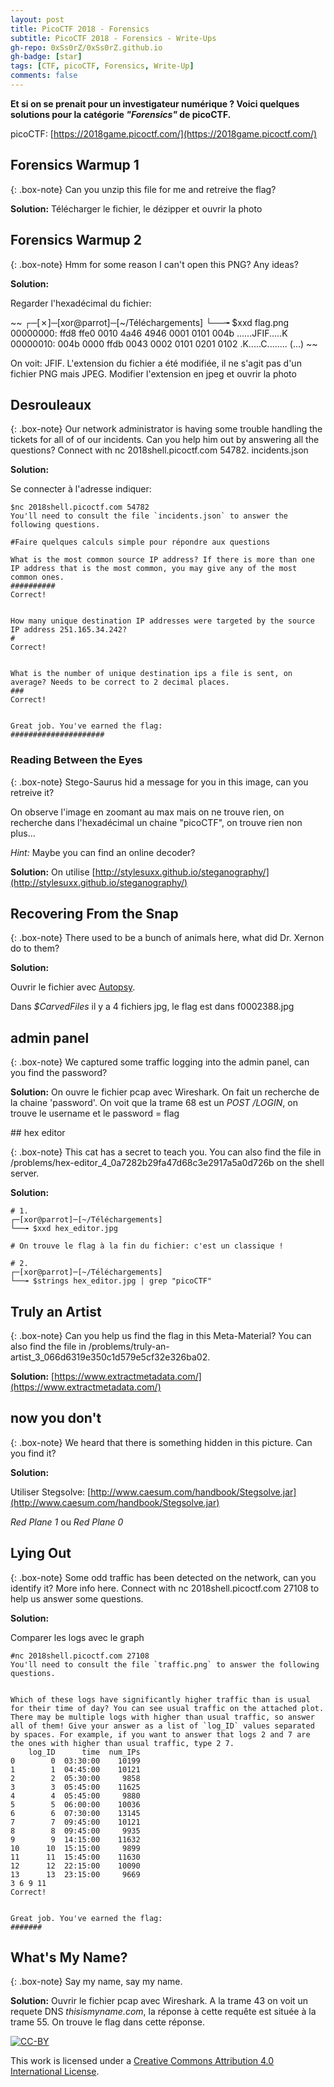 ```yaml
---
layout: post
title: PicoCTF 2018 - Forensics
subtitle: PicoCTF 2018 - Forensics - Write-Ups 
gh-repo: 0xSs0rZ/0xSs0rZ.github.io
gh-badge: [star]
tags: [CTF, picoCTF, Forensics, Write-Up]
comments: false
---
```


**Et si on se prenait pour un investigateur numérique ? Voici quelques solutions pour la catégorie _"Forensics"_ de picoCTF.**

picoCTF: [https://2018game.picoctf.com/](https://2018game.picoctf.com/)

## Forensics Warmup 1

{: .box-note}
Can you unzip this file for me and retreive the flag? 

**Solution:** Télécharger le fichier, le dézipper et ouvrir la photo

## Forensics Warmup 2

{: .box-note}
Hmm for some reason I can't open this PNG? Any ideas? 

**Solution:** 

Regarder l'hexadécimal du fichier:

~~
┌─[✗]─[xor@parrot]─[~/Téléchargements]
└──╼ $xxd flag.png 
00000000: ffd8 ffe0 0010 4a46 4946 0001 0101 004b  ......JFIF.....K
00000010: 004b 0000 ffdb 0043 0002 0101 0201 0102  .K.....C........
(...)
~~

On voit: JFIF. L'extension du fichier a été modifiée, il ne s'agit pas d'un fichier PNG mais JPEG. Modifier l'extension en jpeg et ouvrir la photo

## Desrouleaux 

{: .box-note}
Our network administrator is having some trouble handling the tickets for all of of our incidents. Can you help him out by answering all the questions? Connect with nc 2018shell.picoctf.com 54782. incidents.json

**Solution:**

Se connecter à l'adresse indiquer: 

~~~
$nc 2018shell.picoctf.com 54782
You'll need to consult the file `incidents.json` to answer the following questions.

#Faire quelques calculs simple pour répondre aux questions

What is the most common source IP address? If there is more than one IP address that is the most common, you may give any of the most common ones.
##########
Correct!


How many unique destination IP addresses were targeted by the source IP address 251.165.34.242?
#
Correct!


What is the number of unique destination ips a file is sent, on average? Needs to be correct to 2 decimal places.
###
Correct!


Great job. You've earned the flag: 
#####################
~~~

### Reading Between the Eyes 

{: .box-note}
Stego-Saurus hid a message for you in this image, can you retreive it? 

On observe l'image en  zoomant au max mais on ne trouve rien, on recherche dans l'hexadécimal un chaine "picoCTF", on trouve rien non plus...

_Hint:_ Maybe you can find an online decoder?

**Solution:** On utilise [http://stylesuxx.github.io/steganography/](http://stylesuxx.github.io/steganography/)

## Recovering From the Snap

{: .box-note}
There used to be a bunch of animals here, what did Dr. Xernon do to them? 

**Solution:**

Ouvrir le fichier avec [Autopsy](https://autopsy.com/).

Dans _$CarvedFiles_ il y a 4 fichiers jpg, le flag est dans f0002388.jpg

## admin panel

{: .box-note}
We captured some traffic logging into the admin panel, can you find the password? 

**Solution:** On ouvre le fichier pcap avec Wireshark. On fait un recherche de la chaine 'password'. On voit que la trame 68 est un _POST /LOGIN_, on trouve le username et le password = flag

## hex editor

{: .box-note}
This cat has a secret to teach you. You can also find the file in /problems/hex-editor_4_0a7282b29fa47d68c3e2917a5a0d726b on the shell server. 

**Solution:**

~~~
# 1. 
┌─[xor@parrot]─[~/Téléchargements]
└──╼ $xxd hex_editor.jpg 

# On trouve le flag à la fin du fichier: c'est un classique !

# 2.  
┌─[xor@parrot]─[~/Téléchargements]
└──╼ $strings hex_editor.jpg | grep "picoCTF"
~~~

## Truly an Artist

{: .box-note}
Can you help us find the flag in this Meta-Material? You can also find the file in /problems/truly-an-artist_3_066d6319e350c1d579e5cf32e326ba02. 
 
**Solution:** [https://www.extractmetadata.com/](https://www.extractmetadata.com/)

## now you don't

{: .box-note}
We heard that there is something hidden in this picture. Can you find it?  

**Solution:**
 
Utiliser Stegsolve: [http://www.caesum.com/handbook/Stegsolve.jar](http://www.caesum.com/handbook/Stegsolve.jar)
 
_Red_ _Plane_ _1_ ou _Red_ _Plane_ _0_

## Lying Out

{: .box-note}
Some odd traffic has been detected on the network, can you identify it? More info here. Connect with nc 2018shell.picoctf.com 27108 to help us answer some questions. 

**Solution:**

Comparer les logs avec le graph

~~~
#nc 2018shell.picoctf.com 27108
You'll need to consult the file `traffic.png` to answer the following questions.


Which of these logs have significantly higher traffic than is usual for their time of day? You can see usual traffic on the attached plot. There may be multiple logs with higher than usual traffic, so answer all of them! Give your answer as a list of `log_ID` values separated by spaces. For example, if you want to answer that logs 2 and 7 are the ones with higher than usual traffic, type 2 7.
    log_ID      time  num_IPs
0        0  03:30:00    10199
1        1  04:45:00    10121
2        2  05:30:00     9858
3        3  05:45:00    11625
4        4  05:45:00     9880
5        5  06:00:00    10036
6        6  07:30:00    13145
7        7  09:45:00    10121
8        8  09:45:00     9935
9        9  14:15:00    11632
10      10  15:15:00     9899
11      11  15:45:00    11630
12      12  22:15:00    10090
13      13  23:15:00     9669
3 6 9 11 
Correct!


Great job. You've earned the flag: 
#######
~~~

## What's My Name?

{: .box-note}
Say my name, say my name. 

**Solution:** Ouvrir le fichier pcap avec Wireshark. A la trame 43 on voit un requete DNS _thisismyname.com_, la réponse à cette requête est située à la trame 55. On trouve le flag dans cette réponse.

[![CC-BY](https://mirrors.creativecommons.org/presskit/buttons/88x31/svg/by.svg)](https://creativecommons.org/licenses/by/4.0/)

This work is licensed under a [Creative Commons Attribution 4.0 International License](https://creativecommons.org/licenses/by/4.0/).


